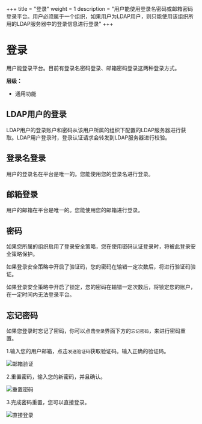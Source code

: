 ﻿+++
title = "登录"
weight = 1
description = "用户能使用登录名密码或邮箱密码登录平台。用户必须属于一个组织，如果用户为LDAP用户，则只能使用该组织所用的LDAP服务器中的登录信息进行登录"
+++

# 登录

用户能登录平台。目前有登录名密码登录、邮箱密码登录这两种登录方式。

**层级：**

- 通用功能

<h2 id="1">LDAP用户的登录</h2>

LDAP用户的登录账户和密码从该用户所属的组织下配置的LDAP服务器进行获取。LDAP用户登录时，登录认证请求会转发到LDAP服务器进行校验。

<h2 id="2">登录名登录</h2>

用户的登录名在平台是唯一的。您能使用您的登录名进行登录。

<h2 id="3">邮箱登录</h2>

用户的邮箱在平台是唯一的。您能使用您的邮箱进行登录。

<h2 id="4">密码</h2>

如果您所属的组织启用了登录安全策略，您在使用密码认证登录时，将被此登录安全策略保护。

如果登录安全策略中开启了验证码，您的密码在输错一定次数后，将进行验证码验证。

如果登录安全策略中开启了锁定，您的密码在输错一定次数后，将锁定您的账户，在一定时间内无法登录平台。

<h2 id="5">忘记密码</h2>

如果您登录时忘记了密码，你可以点击`登录`界面下方的`忘记密码`，来进行密码重置。

1.输入您的用户邮箱，点击`发送验证码`获取验证码。输入正确的验证码。

![邮箱验证](/docs/user-guide/system-configuration/common/image/email-verification.png)

2.重置密码，输入您的新密码，并且确认。

![重置密码](/docs/user-guide/system-configuration/common/image/reset-password.png)

3.完成密码重置，您可以直接登录。

![直接登录](/docs/user-guide/system-configuration/common/image/finish-password.jpg)
